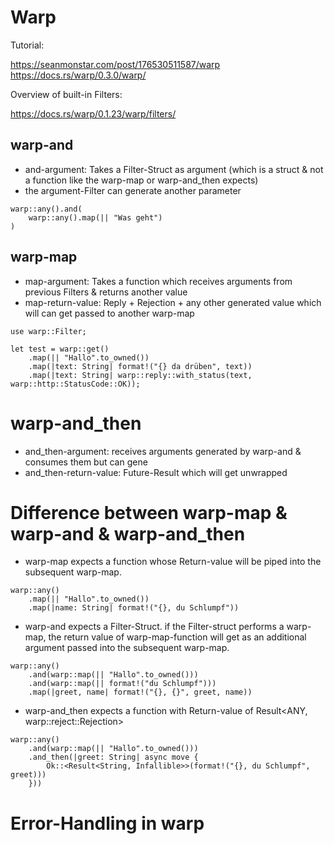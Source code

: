 # Warp

Tutorial:

https://seanmonstar.com/post/176530511587/warp
https://docs.rs/warp/0.3.0/warp/

Overview of built-in Filters:

https://docs.rs/warp/0.1.23/warp/filters/

## warp-and
- and-argument: Takes a Filter-Struct as argument (which is a struct & not a function like the warp-map or warp-and_then expects)
- the argument-Filter can generate another parameter
```
warp::any().and(
    warp::any().map(|| "Was geht")
)
```


## warp-map
- map-argument: Takes a function which receives arguments from previous Filters & returns another value
- map-return-value: Reply + Rejection + any other generated value which will can get passed to another warp-map
```
use warp::Filter;

let test = warp::get()
    .map(|| "Hallo".to_owned())
    .map(|text: String| format!("{} da drüben", text))
    .map(|text: String| warp::reply::with_status(text, warp::http::StatusCode::OK));
```

# warp-and_then
- and_then-argument: receives arguments generated by warp-and & consumes them but can gene
- and_then-return-value: Future-Result which will get unwrapped

# Difference between warp-map & warp-and & warp-and_then
- warp-map expects a function whose Return-value will be piped into the subsequent warp-map.
```
warp::any()
    .map(|| "Hallo".to_owned())
    .map(|name: String| format!("{}, du Schlumpf"))
```
- warp-and expects a Filter-Struct. if the Filter-struct performs a warp-map, the return value of warp-map-function will get as an additional argument passed into the subsequent warp-map.
```
warp::any()
    .and(warp::map(|| "Hallo".to_owned()))
    .and(warp::map(|| format!("du Schlumpf")))
    .map(|greet, name| format!("{}, {}", greet, name))
```  

- warp-and_then expects a function with Return-value of Result<ANY, warp::reject::Rejection>
```
warp::any()
    .and(warp::map(|| "Hallo".to_owned()))
    .and_then(|greet: String| async move {
        Ok::<Result<String, Infallible>>(format!("{}, du Schlumpf", greet)))
    }))
```  

# Error-Handling in warp

